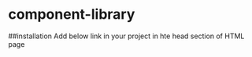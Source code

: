 # component-library

##installation
Add below link in your project in hte head section of HTML page
<link rel="stylesheet" href="https://falconui.vercel.app/Styles/main.css">
